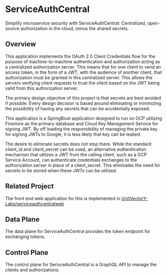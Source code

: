 # ServiceAuthCentral

Simplify microservice security with ServiceAuthCentral: Centralized, open-source authorization in the cloud, minus the shared secrets.

## Overview

This application implements the OAuth 2.0 Client Credentials flow for the purpose of machine-to-machine authentication and authorization acting as a centralized authorization server. This means that for one client to vend an access token, in the form of a JWT, with the audience of another client, that authorization must be granted in this centralized server. This allows the servers verifying client requests to trust the client based on the JWT being valid from this authorization server.

The primary design objective of this project is that secrets are best avoided if possible. Every design decision is based around eliminating or minimizing the possibility of having any secrets that can be accidentally exposed.

This application is a SpringBoot application designed to run on GCP utilizing Firestore as the primary database and Cloud Key Management Service for signing JWT. By off loading the responsibility of managing the private key for signing JWTs to Google, it is less likely that key can be leaked.

The desire to eliminate secrets does not stop there. While the standard client_id and client_secret can be used, an alternative authentication mechanism that utilizes a JWT from the calling client, such as a GCP Service Account, can authenticate credentials exchanges to the authorization server in place of a client_secret. This eliminates the need for secrets to be stored when these JWTs can be utilized.

## Related Project

The front end web application for this is implemented in [UnitVectorY-Labs/serviceauthcentralweb](https://github.com/UnitVectorY-Labs/serviceauthcentralweb)

## Data Plane

The data plane for ServiceAuthCentral provides the token endpoint for exchanging tokens.

## Control Plane

The control plane for SerivceAuthCentral is a GraphQL API to manage the clients and authorizations.
